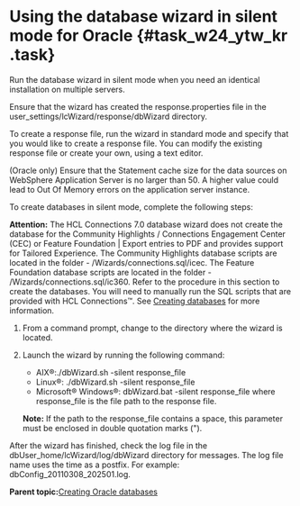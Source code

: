 # Using the database wizard in silent mode for Oracle {#task_w24_ytw_kr .task}

Run the database wizard in silent mode when you need an identical installation on multiple servers.

Ensure that the wizard has created the response.properties file in the user\_settings/lcWizard/response/dbWizard directory.

To create a response file, run the wizard in standard mode and specify that you would like to create a response file. You can modify the existing response file or create your own, using a text editor.

\(Oracle only\) Ensure that the Statement cache size for the data sources on WebSphere Application Server is no larger than 50. A higher value could lead to Out Of Memory errors on the application server instance.

To create databases in silent mode, complete the following steps:

**Attention:** The HCL Connections 7.0 database wizard does not create the database for the Community Highlights / Connections Engagement Center \(CEC\) or Feature Foundation \| Export entries to PDF and provides support for Tailored Experience. The Community Highlights database scripts are located in the folder - /Wizards/connections.sql/icec. The Feature Foundation database scripts are located in the folder - /Wizards/connections.sql/ic360. Refer to the procedure in this section to create the databases. You will need to manually run the SQL scripts that are provided with HCL Connections™. See [Creating databases](c_install_db_over.md) for more information.

1.  From a command prompt, change to the directory where the wizard is located.

2.  Launch the wizard by running the following command:

    -   AIX®:./dbWizard.sh -silent response\_file
    -   Linux®: ./dbWizard.sh -silent response\_file
    -   Microsoft® Windows®: dbWizard.bat -silent response\_file
    where response\_file is the file path to the response file.

    **Note:** If the path to the response\_file contains a space, this parameter must be enclosed in double quotation marks \("\).


After the wizard has finished, check the log file in the dbUser\_home/lcWizard/log/dbWizard directory for messages. The log file name uses the time as a postfix. For example: dbConfig\_20110308\_202501.log.

**Parent topic:**[Creating Oracle databases](../install/c_inst_create_database_oracle.md)

